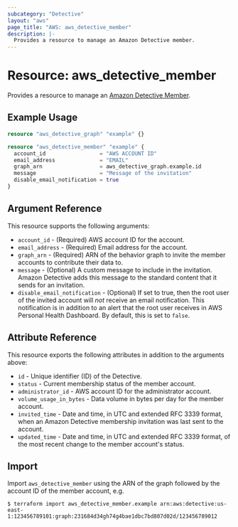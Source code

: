 ```yaml
---
subcategory: "Detective"
layout: "aws"
page_title: "AWS: aws_detective_member"
description: |-
  Provides a resource to manage an Amazon Detective member.
---
```


# Resource: aws_detective_member

Provides a resource to manage an [Amazon Detective Member](https://docs.aws.amazon.com/detective/latest/APIReference/API_CreateMembers.html).

## Example Usage

```terraform
resource "aws_detective_graph" "example" {}

resource "aws_detective_member" "example" {
  account_id                 = "AWS ACCOUNT ID"
  email_address              = "EMAIL"
  graph_arn                  = aws_detective_graph.example.id
  message                    = "Message of the invitation"
  disable_email_notification = true
}
```

## Argument Reference

This resource supports the following arguments:

* `account_id` - (Required) AWS account ID for the account.
* `email_address` - (Required) Email address for the account.
* `graph_arn` - (Required) ARN of the behavior graph to invite the member accounts to contribute their data to.
* `message` - (Optional) A custom message to include in the invitation. Amazon Detective adds this message to the standard content that it sends for an invitation.
* `disable_email_notification` - (Optional) If set to true, then the root user of the invited account will _not_ receive an email notification. This notification is in addition to an alert that the root user receives in AWS Personal Health Dashboard. By default, this is set to `false`.

## Attribute Reference

This resource exports the following attributes in addition to the arguments above:

* `id` - Unique identifier (ID) of the Detective.
* `status` - Current membership status of the member account.
* `administrator_id` - AWS account ID for the administrator account.
* `volume_usage_in_bytes` - Data volume in bytes per day for the member account.
* `invited_time` - Date and time, in UTC and extended RFC 3339 format, when an Amazon Detective membership invitation was last sent to the account.
* `updated_time` - Date and time, in UTC and extended RFC 3339 format, of the most recent change to the member account's status.

## Import

Import `aws_detective_member` using the ARN of the graph followed by the account ID of the member account, e.g.

```
$ terraform import aws_detective_member.example arn:aws:detective:us-east-1:123456789101:graph:231684d34gh74g4bae1dbc7bd807d02d/123456789012
```
